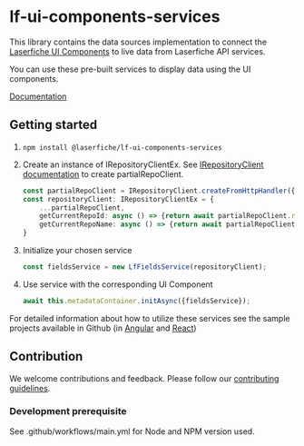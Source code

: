 # lf-ui-components-services

This library contains the data sources implementation to connect the [Laserfiche UI Components](https://www.npmjs.com/package/@laserfiche/lf-ui-components) to live data from Laserfiche API services.

You can use these pre-built services to display data using the UI components.

[Documentation](https://developer.laserfiche.com/)

## Getting started

1. `npm install @laserfiche/lf-ui-components-services`
1. Create an instance of IRepositoryClientEx. See [IRepositoryClient documentation](https://developer.laserfiche.com/) to create partialRepoClient.

    ```ts
    const partialRepoClient = IRepositoryClient.createFromHttpHandler({...});
    const repositoryClient: IRepositoryClientEx = {
        ...partialRepoClient,
        getCurrentRepoId: async () => {return await partialRepoClient.repositoriesClient.getRepositoryInfo()[0].repoId},
        getCurrentRepoName: async () => {return await partialRepoClient.repositoriesClient.getRepositoryInfo()[0].repoName},
    }
    ```

1. Initialize your chosen service

    ```ts
    const fieldsService = new LfFieldsService(repositoryClient);
    ```

1. Use service with the corresponding UI Component

    ```ts
    await this.metadataContainer.initAsync({fieldsService});
    ```

For detailed information about how to utilize these services see the sample projects available in Github (in [Angular](https://github.com/Laserfiche/lf-sample-OAuth-SPA-angular) and [React](https://github.com/Laserfiche/lf-sample-OAuth-SPA-react))

## Contribution

We welcome contributions and feedback. Please follow our [contributing guidelines](./CONTRIBUTING.md).

### Development prerequisite

See .github/workflows/main.yml for Node and NPM version used.
